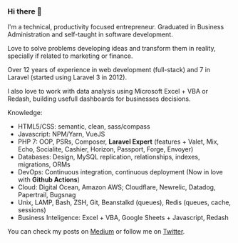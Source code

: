 ### Hi there 👋

I'm a technical, productivity focused entrepreneur. Graduated in Business Administration and self-taught in software development. 

Love to solve problems developing ideas and transform them in reality, specially if related to marketing or finance. 

Over 12 years of experience in web development (full-stack) and 7 in Laravel (started using Laravel 3 in 2012).

I also love to work with data analysis using Microsoft Excel + VBA or Redash, building usefull dashboards for businesses decisions.

Knowledge:

* HTML5/CSS: semantic, clean, sass/compass
* Javascript: NPM/Yarn, VueJS
* PHP 7: OOP, PSRs, Composer, **Laravel Expert** (features + Valet, Mix, Echo, Socialite, Cashier, Horizon, Passport, Forge, Envoyer)
* Databases: Design, MySQL replication, relationships, indexes, migrations, ORMs
* DevOps: Continuous integration, continuous deployment (Now in love with **Github Actions**)
* Cloud: Digital Ocean, Amazon AWS; Cloudflare, Newrelic, Datadog, Papertrail, Bugsnag
* Unix, LAMP, Bash, ZSH, Git, Beanstalkd (queues), Redis (queues, cache, sessions)
* Business Inteligence: Excel + VBA, Google Sheets + Javascript, Redash

You can check my posts on [Medium](https://medium.com/@gabrielkoerich) or follow me on [Twitter](https://twitter.com/gabrielmkoerich).
